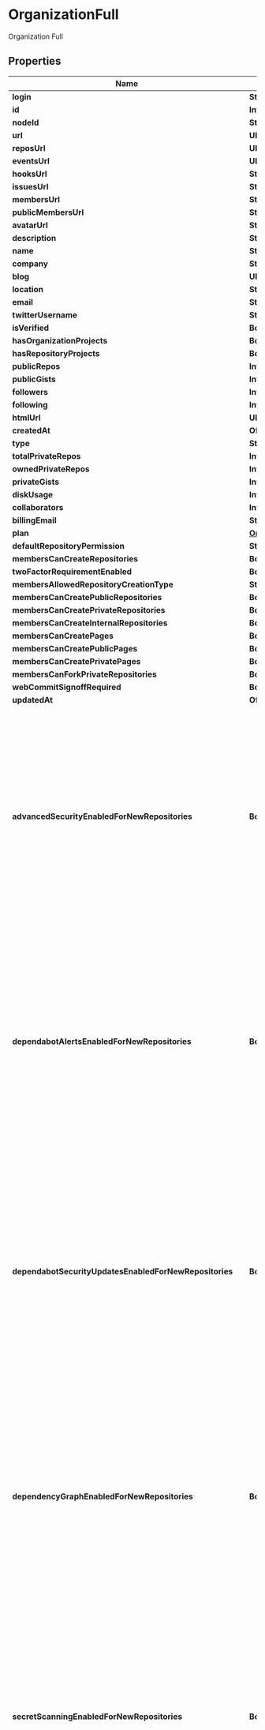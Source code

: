 

# OrganizationFull

Organization Full

## Properties

| Name | Type | Description | Notes |
|------------ | ------------- | ------------- | -------------|
|**login** | **String** |  |  |
|**id** | **Integer** |  |  |
|**nodeId** | **String** |  |  |
|**url** | **URI** |  |  |
|**reposUrl** | **URI** |  |  |
|**eventsUrl** | **URI** |  |  |
|**hooksUrl** | **String** |  |  |
|**issuesUrl** | **String** |  |  |
|**membersUrl** | **String** |  |  |
|**publicMembersUrl** | **String** |  |  |
|**avatarUrl** | **String** |  |  |
|**description** | **String** |  |  |
|**name** | **String** |  |  [optional] |
|**company** | **String** |  |  [optional] |
|**blog** | **URI** |  |  [optional] |
|**location** | **String** |  |  [optional] |
|**email** | **String** |  |  [optional] |
|**twitterUsername** | **String** |  |  [optional] |
|**isVerified** | **Boolean** |  |  [optional] |
|**hasOrganizationProjects** | **Boolean** |  |  |
|**hasRepositoryProjects** | **Boolean** |  |  |
|**publicRepos** | **Integer** |  |  |
|**publicGists** | **Integer** |  |  |
|**followers** | **Integer** |  |  |
|**following** | **Integer** |  |  |
|**htmlUrl** | **URI** |  |  |
|**createdAt** | **OffsetDateTime** |  |  |
|**type** | **String** |  |  |
|**totalPrivateRepos** | **Integer** |  |  [optional] |
|**ownedPrivateRepos** | **Integer** |  |  [optional] |
|**privateGists** | **Integer** |  |  [optional] |
|**diskUsage** | **Integer** |  |  [optional] |
|**collaborators** | **Integer** |  |  [optional] |
|**billingEmail** | **String** |  |  [optional] |
|**plan** | [**OrganizationFullPlan**](OrganizationFullPlan.md) |  |  [optional] |
|**defaultRepositoryPermission** | **String** |  |  [optional] |
|**membersCanCreateRepositories** | **Boolean** |  |  [optional] |
|**twoFactorRequirementEnabled** | **Boolean** |  |  [optional] |
|**membersAllowedRepositoryCreationType** | **String** |  |  [optional] |
|**membersCanCreatePublicRepositories** | **Boolean** |  |  [optional] |
|**membersCanCreatePrivateRepositories** | **Boolean** |  |  [optional] |
|**membersCanCreateInternalRepositories** | **Boolean** |  |  [optional] |
|**membersCanCreatePages** | **Boolean** |  |  [optional] |
|**membersCanCreatePublicPages** | **Boolean** |  |  [optional] |
|**membersCanCreatePrivatePages** | **Boolean** |  |  [optional] |
|**membersCanForkPrivateRepositories** | **Boolean** |  |  [optional] |
|**webCommitSignoffRequired** | **Boolean** |  |  [optional] |
|**updatedAt** | **OffsetDateTime** |  |  |
|**advancedSecurityEnabledForNewRepositories** | **Boolean** | Whether GitHub Advanced Security is enabled for new repositories and repositories transferred to this organization.  This field is only visible to organization owners or members of a team with the security manager role. |  [optional] |
|**dependabotAlertsEnabledForNewRepositories** | **Boolean** | Whether GitHub Advanced Security is automatically enabled for new repositories and repositories transferred to this organization.  This field is only visible to organization owners or members of a team with the security manager role. |  [optional] |
|**dependabotSecurityUpdatesEnabledForNewRepositories** | **Boolean** | Whether dependabot security updates are automatically enabled for new repositories and repositories transferred to this organization.  This field is only visible to organization owners or members of a team with the security manager role. |  [optional] |
|**dependencyGraphEnabledForNewRepositories** | **Boolean** | Whether dependency graph is automatically enabled for new repositories and repositories transferred to this organization.  This field is only visible to organization owners or members of a team with the security manager role. |  [optional] |
|**secretScanningEnabledForNewRepositories** | **Boolean** | Whether secret scanning is automatically enabled for new repositories and repositories transferred to this organization.  This field is only visible to organization owners or members of a team with the security manager role. |  [optional] |
|**secretScanningPushProtectionEnabledForNewRepositories** | **Boolean** | Whether secret scanning push protection is automatically enabled for new repositories and repositories transferred to this organization.  This field is only visible to organization owners or members of a team with the security manager role. |  [optional] |
|**secretScanningPushProtectionCustomLinkEnabled** | **Boolean** | Whether a custom link is shown to contributors who are blocked from pushing a secret by push protection. |  [optional] |
|**secretScanningPushProtectionCustomLink** | **String** | An optional URL string to display to contributors who are blocked from pushing a secret. |  [optional] |



